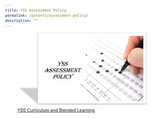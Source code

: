 ```yaml
---
title: YSS Assessment Policy
permalink: /parents/assessment-policy/
description: ""
---
```

<figure><a href="/files/Parents/YSS-Assessment-Policy_revised_Apr-2021.pdf">
<img src="/images/Parents/YSS-AP-1.png" style="width:500px;">YSS Curriculum and Blended Learning</a></figure>